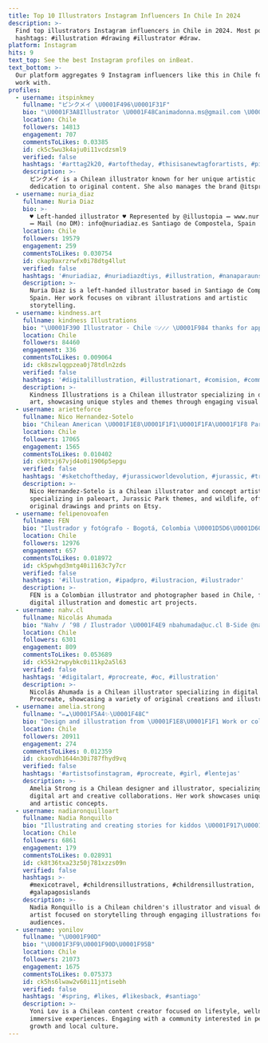 ```yaml
---
title: Top 10 Illustrators Instagram Influencers In Chile In 2024
description: >-
  Find top illustrators Instagram influencers in Chile in 2024. Most popular
  hashtags: #illustration #drawing #illustrator #draw.
platform: Instagram
hits: 9
text_top: See the best Instagram profiles on inBeat.
text_bottom: >-
  Our platform aggregates 9 Instagram influencers like this in Chile for you to
  work with.
profiles:
  - username: itspinkmey
    fullname: "ピンクメイ \U0001F496\U0001F31F"
    bio: "\U0001F3A8Illustrator \U0001F48Canimadonna.ms@gmail.com \U0001F645\U0001F3FB‍♀️Don't steal or copy \U0001F5A8️ Boss @itsprintmey"
    location: Chile
    followers: 14813
    engagement: 707
    commentsToLikes: 0.03385
    id: ck5c5wu3k4aju0i11vcdzsml9
    verified: false
    hashtags: '#arttag2k20, #artoftheday, #thisisanewtagforartists, #pinkmeyocs'
    description: >-
      ピンクメイ is a Chilean illustrator known for her unique artistic style and
      dedication to original content. She also manages the brand @itsprintmey.
  - username: nuria_diaz
    fullname: Nuria Diaz
    bio: >-
      ♥ Left-handed illustrator ♥ Represented by @illustopia ➖ www.nuriadiaz.es
      ➖ Mail (no DM): info@nuriadiaz.es Santiago de Compostela, Spain
    location: Chile
    followers: 19579
    engagement: 259
    commentsToLikes: 0.030754
    id: ckap9axrzrwfx0i78dtg4llut
    verified: false
    hashtags: '#nuriadiaz, #nuriadiazdtiys, #illustration, #nanaparaunsoldado'
    description: >-
      Nuria Diaz is a left-handed illustrator based in Santiago de Compostela,
      Spain. Her work focuses on vibrant illustrations and artistic
      storytelling.
  - username: kindness.art
    fullname: kindness Illustrations
    bio: "\U0001F390 Illustrator - Chile ♡̷̷̷ \U0001F984 thanks for appreciating my work\U0001F430♡ \U0001F338 twitter kindness_art \U0001F48C moshimoshi.kindness@gmail.com ₍ᐢ- ̫-ᐢ₎\U0001F4AC\U0001F380"
    location: Chile
    followers: 84460
    engagement: 336
    commentsToLikes: 0.009064
    id: ck8szwlqgpzea0j78tdln2zds
    verified: false
    hashtags: '#digitalillustration, #illustrationart, #comision, #commission'
    description: >-
      Kindness Illustrations is a Chilean illustrator specializing in digital
      art, showcasing unique styles and themes through engaging visual content.
  - username: arietteforce
    fullname: Nico Hernandez-Sotelo
    bio: "Chilean American \U0001F1E8\U0001F1F1\U0001F1FA\U0001F1F8 Part time Illustrator and Concept Artist. Paleoart, JurassicPark & Wildlife enthusiast. Original drawings & prints on my Etsy"
    location: Chile
    followers: 17065
    engagement: 1565
    commentsToLikes: 0.010402
    id: ck0txj67vjd4o0i1906p5epgu
    verified: false
    hashtags: '#sketchoftheday, #jurassicworldevolution, #jurassic, #trex'
    description: >-
      Nico Hernandez-Sotelo is a Chilean illustrator and concept artist
      specializing in paleoart, Jurassic Park themes, and wildlife, offering
      original drawings and prints on Etsy.
  - username: felipenovoafen
    fullname: FEN
    bio: "Ilustrador y fotógrafo - Bogotá, Colombia \U0001D5D6\U0001D602\U0001D5FF\U0001D600\U0001D5FC \U0001D5D7\U0001D5FC\U0001D5FA\U0001D5F2\U0001D600\U0001D601\U0001D5F6\U0001D5F8\U0001D5EE:"
    location: Chile
    followers: 12976
    engagement: 657
    commentsToLikes: 0.018972
    id: ck5pwhgd3mtg40i1163c7y7cr
    verified: false
    hashtags: '#illustration, #ipadpro, #ilustracion, #ilustrador'
    description: >-
      FEN is a Colombian illustrator and photographer based in Chile, focused on
      digital illustration and domestic art projects.
  - username: nahv.cl
    fullname: Nicolás Ahumada
    bio: "Nahv / ‘98 / Ilustrador \U0001F4E9 nbahumada@uc.cl B-Side @nahumad_a Santiago, CL"
    location: Chile
    followers: 6301
    engagement: 809
    commentsToLikes: 0.053689
    id: ck55k2rwpybkc0i11kp2a5l63
    verified: false
    hashtags: '#digitalart, #procreate, #oc, #illustration'
    description: >-
      Nicolás Ahumada is a Chilean illustrator specializing in digital art and
      Procreate, showcasing a variety of original creations and illustrations.
  - username: amelia.strong
    fullname: "✏️☁️\U0001F5A4✨\U0001F48C"
    bio: "Design and illustration from \U0001F1E8\U0001F1F1 Work or collaboration here ! \U0001F449\U0001F3FBameliastrong.cl@gmail.com \U0001F48C"
    location: Chile
    followers: 20911
    engagement: 274
    commentsToLikes: 0.012359
    id: ckaovdh1644n30i787fhyd9vq
    verified: false
    hashtags: '#artistsofinstagram, #procreate, #girl, #lentejas'
    description: >-
      Amelia Strong is a Chilean designer and illustrator, specializing in
      digital art and creative collaborations. Her work showcases unique themes
      and artistic concepts.
  - username: nadiaronquilloart
    fullname: Nadia Ronquillo
    bio: "Illustrating and creating stories for kiddos \U0001F917\U0001F60D\U0001F33B #creator| #ChildrensIllustrator| #Visdevartist| \U0001F4E9nadiaronquilloart@gmail.com ⬇⬇⬇ Portfolio| website"
    location: Chile
    followers: 6861
    engagement: 179
    commentsToLikes: 0.028931
    id: ck8t36txa23z50j781xzzs09n
    verified: false
    hashtags: >-
      #mexicotravel, #childrensillustrations, #childrensillustration,
      #galapagosislands
    description: >-
      Nadia Ronquillo is a Chilean children's illustrator and visual development
      artist focused on storytelling through engaging illustrations for young
      audiences.
  - username: yonilov
    fullname: "\U0001F90D"
    bio: "\U0001F3F9\U0001F90D\U0001F95B"
    location: Chile
    followers: 21073
    engagement: 1675
    commentsToLikes: 0.075373
    id: ck5hs6lwaw2v60i11jntisebh
    verified: false
    hashtags: '#spring, #likes, #likesback, #santiago'
    description: >-
      Yoni Lov is a Chilean content creator focused on lifestyle, wellness, and
      immersive experiences. Engaging with a community interested in personal
      growth and local culture.
---
```


